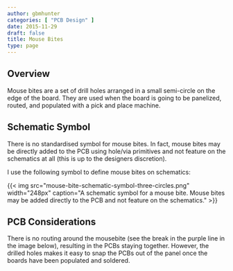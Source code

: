 ```yaml
---
author: gbmhunter
categories: [ "PCB Design" ]
date: 2015-11-29
draft: false
title: Mouse Bites
type: page
---
```


## Overview

Mouse bites are a set of drill holes arranged in a small semi-circle on the edge of the board. They are used when the board is going to be panelized, routed, and populated with a pick and place machine.

## Schematic Symbol

There is no standardised symbol for mouse bites. In fact, mouse bites may be directly added to the PCB using hole/via primitives and not feature on the schematics at all (this is up to the designers discretion).

I use the following symbol to define mouse bites on schematics:

{{< img src="mouse-bite-schematic-symbol-three-circles.png" width="248px" caption="A schematic symbol for a mouse bite. Mouse bites may be added directly to the PCB and not feature on the schematics."  >}}

## PCB Considerations

There is no routing around the mousebite (see the break in the purple line in the image below), resulting in the PCBs staying together. However, the drilled holes makes it easy to snap the PCBs out of the panel once the boards have been populated and soldered.
